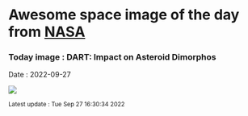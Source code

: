 
# Awesome space image of the day from [NASA](https://api.nasa.gov/)

### Today image : DART: Impact on Asteroid Dimorphos

Date : 2022-09-27


![](https://www.youtube.com/embed/do4Cb__WhlY?rel=0)

<small>Latest update : Tue Sep 27 16:30:34 2022</small>


